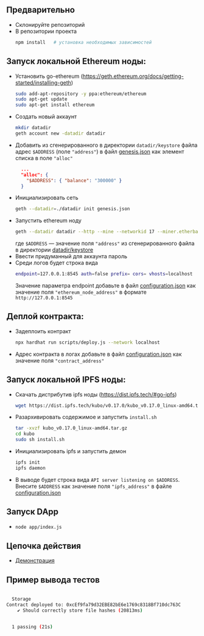## Предварительно
- Склонируйте репозиторий
- В репозитории проекта
  ```bash
  npm install   # установка необходимых зависимостей
  ```

## Запуск локальной Ethereum ноды:
- Установить go-ethereum (https://geth.ethereum.org/docs/getting-started/installing-geth)
  ```bash
  sudo add-apt-repository -y ppa:ethereum/ethereum
  sudo apt-get update
  sudo apt-get install ethereum
  ```
- Создать новый аккаунт
  ```bash
  mkdir datadir
  geth account new -datadir datadir
  ```
- Добавить из сгенерированного в директории `datadir/keystore` файла адрес `$ADDRESS` (поле `"address"`) в файл [genesis.json](./genesis.json) как элемент списка в поле `"alloc"`
  ```json
    ...
    "alloc": {
      "$ADDRESS": { "balance": "300000" }
    }
  ```
- Инициализировать сеть
  ```bash
  geth --datadir=./datadir init genesis.json
  ```
- Запустить ethereum ноду
  ```bash
  geth --datadir datadir --http --mine --networkid 17 --miner.etherbase $ADDRESS --miner.threads 2 --unlock $ADDRESS --allow-insecure-unlock
  ```
  где `$ADDRESS` — значение поля `"address"` из сгенерированного файла в директории [datadir/keystore](./datadir/keystore)
- Ввести придуманный для аккаунта пароль
- Среди логов будет строка вида
  ```bash
  endpoint=127.0.0.1:8545 auth=false prefix= cors= vhosts=localhost
  ```
  Значение параметра endpoint добавьте в файл [configuration.json](./configuration.json) как значение поля `"ethereum_node_address"` в формате `http://127.0.0.1:8545`

## Деплой контракта:
- Задеплоить контракт
  ```bash
  npx hardhat run scripts/deploy.js --network localhost
  ```
- Адрес контракта в логах добавьте в файл [configuration.json](./configuration.json) как значение поля `"contract_address"` 

## Запуск локальной IPFS ноды:
- Скачать дистрибутив ipfs ноды (https://dist.ipfs.tech/#go-ipfs)
  ```bash
  wget https://dist.ipfs.tech/kubo/v0.17.0/kubo_v0.17.0_linux-amd64.tar.gz
  ```
- Разархивировать содержимое и запустить `install.sh`
  ```bash
  tar -xvzf kubo_v0.17.0_linux-amd64.tar.gz
  cd kubo
  sudo sh install.sh
  ```
- Инициализировать ipfs и запустить демон
  ```bash
  ipfs init
  ipfs daemon
  ```
- В выводе будет строка вида `API server listening on $ADDRESS`. Внесите `$ADDRESS` как значение поля `"ipfs_address"` в файле [configuration.json](./configuration.json)

## Запуск DApp
- 
  ```bash 
  node app/index.js
  ```

## Цепочка действия
- [Демонстрация](https://drive.google.com/file/d/1kdnW1xp4XnQfBNtjZNLX3yTky5iiXHJr/view?usp=share_link)

## Пример вывода тестов
```bash

  Storage
Contract deployed to: 0xcEf9fa79d32EBE82bE6e1769c8318Bf710dc763C
    ✔ Should correctly store file hashes (20813ms)


  1 passing (21s)
```